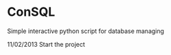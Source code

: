 ConSQL
======

Simple interactive python script for database managing

11/02/2013
Start the project
